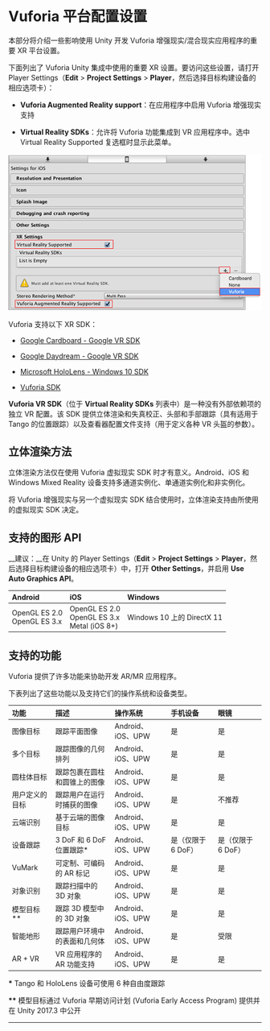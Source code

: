 # Vuforia 平台配置设置

本部分将介绍一些影响使用 Unity 开发 Vuforia 增强现实/混合现实应用程序的重要 XR 平台设置。

下面列出了 Vuforia Unity 集成中使用的重要 XR 设置。要访问这些设置，请打开 Player Settings（__Edit__ &gt; __Project Settings__ &gt; __Player__，然后选择目标构建设备的相应选项卡）：

* __Vuforia Augmented Reality support__：在应用程序中启用 Vuforia 增强现实支持

* __Virtual Reality SDKs__：允许将 Vuforia 功能集成到 VR 应用程序中。选中 Virtual Reality Supported 复选框时显示此菜单。

![XR Settings 中的 Vuforia Augmented Reality Support 和 Virtual Reality SDKs 列表](../uploads/Main/vuforia_ar_support.png)

Vuforia 支持以下 XR SDK：

* [Google Cardboard - Google VR SDK](https://developers.google.com/vr/cardboard/overview)

* [Google Daydream - Google VR SDK](https://developers.google.com/vr/cardboard/overview)

* [Microsoft HoloLens - Windows 10 SDK](https://developer.microsoft.com/en-us/windows/mixed-reality/install_the_tools)

* [Vuforia SDK](https://library.vuforia.com/content/vuforia-library/en/articles/Best_Practices/Best-practices-for-hybrid-VRAR-experiences.html)

__Vuforia VR SDK__（位于 __Virtual Reality SDKs__ 列表中）是一种没有外部依赖项的独立 VR 配置。该 SDK 提供立体渲染和失真校正、头部和手部跟踪（具有适用于 Tango 的位置跟踪）以及查看器配置文件支持（用于定义各种 VR 头盔的参数）。

## 立体渲染方法

立体渲染方法仅在使用 Vuforia 虚拟现实 SDK 时才有意义。Android、iOS 和 Windows Mixed Reality 设备支持多通道实例化、单通道实例化和非实例化。

将 Vuforia 增强现实与另一个虚拟现实 SDK 结合使用时，立体渲染支持由所使用的虚拟现实 SDK 决定。

## 支持的图形 API

__建议：__在 Unity 的 Player Settings（__Edit__ &gt; __Project Settings__ &gt; __Player__，然后选择目标构建设备的相应选项卡）中，打开 __Other Settings__，并启用 __Use Auto Graphics API__。


| __Android__| __iOS__ | __Windows__ |
|:---|:---|:---| 
| OpenGL ES 2.0<br/>OpenGL ES 3.x| OpenGL ES 2.0<br/>OpenGL ES 3.x <br/>Metal (iOS 8+) | Windows 10 上的 DirectX 11 |

## 支持的功能

Vuforia 提供了许多功能来协助开发 AR/MR 应用程序。

下表列出了这些功能以及支持它们的操作系统和设备类型。

| **功能**| **描述** | **操作系统** | **手机设备** | **眼镜** |
|:---|:---|:---|:---|:---| 
| 图像目标| 跟踪平面图像 | Android、iOS、UPW | 是 | 是 |
| 多个目标| 跟踪图像的几何排列 | Android、iOS、UPW | 是 | 是 |
| 圆柱体目标| 跟踪包裹在圆柱和圆锥上的图像 | Android、iOS、UPW | 是 | 是 |
| 用户定义的目标| 跟踪用户在运行时捕获的图像 | Android、iOS、UPW | 是 | 不推荐 |
| 云端识别| 基于云端的图像目标 | Android、iOS、UPW | 是 | 是 |
| 设备跟踪| 3 DoF 和 6 DoF 位置跟踪*  | Android、iOS、UPW | 是（仅限于 6 DoF） | 是（仅限于 6 DoF） |
| VuMark| 可定制、可编码的 AR 标记 | Android、iOS、UPW | 是 | 是 |
| 对象识别| 跟踪扫描中的 3D 对象 | Android、iOS、UPW | 是 | 是 |
| 模型目标**| 跟踪 3D 模型中的 3D 对象 | Android、iOS、UPW | 是 | 是 |
| 智能地形| 跟踪用户环境中的表面和几何体 | Android、iOS、UPW | 是 | 受限 |
| AR + VR| VR 应用程序的 AR 功能支持 | Android、iOS、UPW | 是 | 是 |

__*__ Tango 和 HoloLens 设备可使用 6 种自由度跟踪

__**__ 模型目标通过 Vuforia 早期访问计划 (Vuforia Early Access Program) 提供并在 Unity 2017.3 中公开

---
